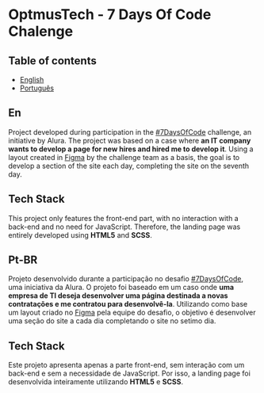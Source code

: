 
# OptmusTech - 7 Days Of Code Chalenge

## Table of contents
* [English](#en)
* [Português](#pt-br)

## En
Project developed during participation in the [#7DaysOfCode](https://7daysofcode.io/) challenge, an initiative by Alura. The project was based on a case where **an IT company wants to develop a page for new hires and hired me to develop it**. Using a layout created in [Figma](https://www.figma.com/design/mm3MLozvUDGhDRTxSLlGL5/7daysOfCode-HTML-CSS?node-id=0-9878&t=3P1itVb3RLFk5Jo5-0) by the challenge team as a basis, the goal is to develop a section of the site each day, completing the site on the seventh day.

## Tech Stack

This project only features the front-end part, with no interaction with a back-end and no need for JavaScript. Therefore, the landing page was entirely developed using **HTML5** and **SCSS**.

## Pt-BR

Projeto desenvolvido durante a participação no desafio [#7DaysOfCode](https://7daysofcode.io/), uma iniciativa da Alura. O projeto foi baseado em um caso onde **uma empresa de TI deseja desenvolver uma página destinada a novas contratações e me contratou para desenvolvê-la**. Utilizando como base um layout criado no [Figma](https://www.figma.com/design/mm3MLozvUDGhDRTxSLlGL5/7daysOfCode-HTML-CSS?node-id=0-9878&t=3P1itVb3RLFk5Jo5-0) pela equipe do desafio, o objetivo é desenvolver uma seção do site a cada dia completando o site no setimo dia.

## Tech Stack

Este projeto apresenta apenas a parte front-end, sem interação com um back-end e sem a necessidade de JavaScript. Por isso, a landing page foi desenvolvida inteiramente utilizando **HTML5** e **SCSS**.
